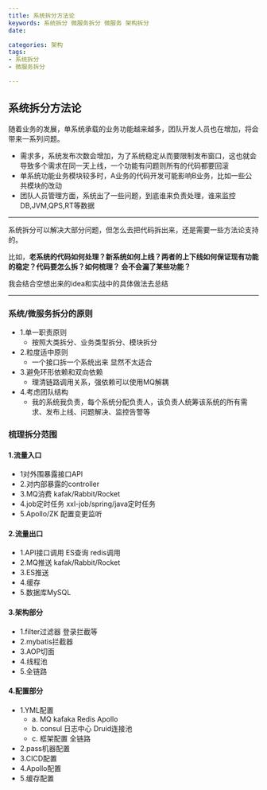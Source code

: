 ```yaml
---
title: 系统拆分方法论
keywords: 系统拆分 微服务拆分 微服务 架构拆分
date:

categories: 架构
tags:
- 系统拆分
- 微服务拆分

---
```


## 系统拆分方法论

随着业务的发展，单系统承载的业务功能越来越多，团队开发人员也在增加，将会带来一系列问题。

- 需求多，系统发布次数会增加，为了系统稳定从而要限制发布窗口，这也就会导致多个需求在同一天上线，一个功能有问题则所有的代码都要回滚
- 单系统功能业务模块较多时，A业务的代码开发可能影响B业务，比如一些公共模块的改动
- 团队人员管理方面，系统出了一些问题，到底谁来负责处理，谁来监控DB,JVM,QPS,RT等数据

-------

系统拆分可以解决大部分问题，但怎么去把代码拆出来，还是需要一些方法论支持的。

比如，**老系统的代码如何处理？新系统如何上线？两者的上下线如何保证现有功能的稳定？代码要怎么拆？如何梳理？
会不会漏了某些功能？**

我会结合空想出来的idea和实战中的具体做法去总结

--------

### 系统/微服务拆分的原则
- 1.单一职责原则
  - 按照大类拆分、业务类型拆分、模块拆分 
- 2.粒度适中原则
  - 一个接口拆一个系统出来 显然不太适合 
- 3.避免环形依赖和双向依赖
  - 理清链路调用关系，强依赖可以使用MQ解耦 
- 4.考虑团队结构
  - 我的系统我负责，每个系统分配负责人，该负责人统筹该系统的所有需求、发布上线、问题解决、监控告警等 



### 梳理拆分范围

#### 1.流量入口
- 1对外围暴露接口API
- 2.对内部暴露的controller
- 3.MQ消费  kafak/Rabbit/Rocket
- 4.job定时任务 xxl-job/spring/java定时任务
- 5.Apollo/ZK 配置变更监听 

#### 2.流量出口
- 1.API接口调用 ES查询 redis调用
- 2.MQ推送  kafak/Rabbit/Rocket
- 3.ES推送 
- 4.缓存
- 5.数据库MySQL

#### 3.架构部分
- 1.filter过滤器 登录拦截等
- 2.mybatis拦截器
- 3.AOP切面
- 4.线程池
- 5.全链路

#### 4.配置部分
- 1.YML配置
  + a. MQ kafaka Redis Apollo
  + b. consul 日志中心 Druid连接池
  + c. 框架配置 全链路
- 2.pass机器配置
- 3.CICD配置
- 4.Apollo配置
- 5.缓存配置



 
